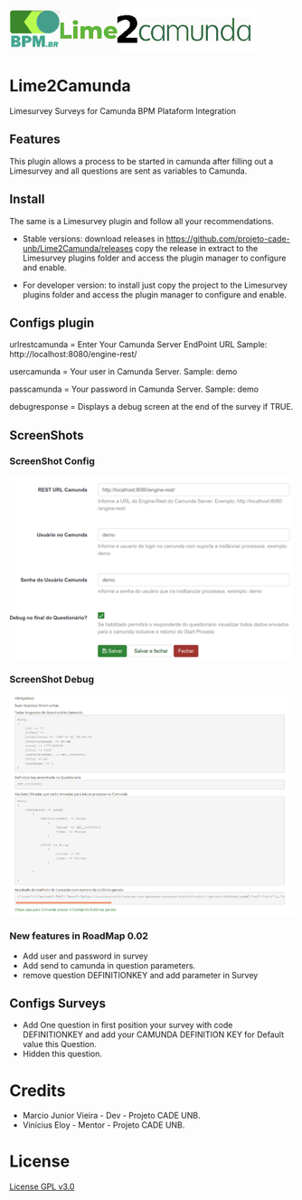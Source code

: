[<img src="assets/logo.png">](https://github.com/projeto-cade-unb/Lime2Camunda)
# Lime2Camunda
Limesurvey Surveys for Camunda BPM Plataform Integration

## Features
This plugin allows a process to be started in camunda after filling out a Limesurvey and all questions are sent as variables to Camunda.


## Install
The same is a Limesurvey plugin and follow all your recommendations.

* Stable versions:
 download releases in https://github.com/projeto-cade-unb/Lime2Camunda/releases
  copy the release in extract to the Limesurvey plugins folder and access the plugin manager to configure and enable.

* For developer version:
  to install just copy the project to the Limesurvey plugins folder and access the plugin manager to configure and enable.

## Configs plugin

urlrestcamunda = Enter Your Camunda Server EndPoint URL  Sample: http://localhost:8080/engine-rest/

usercamunda = Your user in Camunda Server. Sample: demo

passcamunda = Your password in Camunda Server. Sample: demo

debugresponse = Displays a debug screen at the end of the survey if TRUE.

## ScreenShots

### ScreenShot Config

[<img src="assets/screenshot-config1.png">]()

### ScreenShot Debug

[<img src="assets/screenshot-debug.png">]()


### New features in RoadMap 0.02
   - Add user and password in survey
   - Add send to camunda in question parameters.
   - remove question DEFINITIONKEY and add parameter in Survey


## Configs Surveys

 * Add One question in first position your survey with code DEFINITIONKEY and add your CAMUNDA DEFINITION KEY for Default value this Question.
 * Hidden this question.

# Credits
 * Marcio Junior Vieira - Dev - Projeto CADE UNB.
 * Vinícius Eloy - Mentor - Projeto CADE UNB.

# License
  [License GPL v3.0](https://github.com/projeto-cade-unb/LICENSE.GPLv3)
